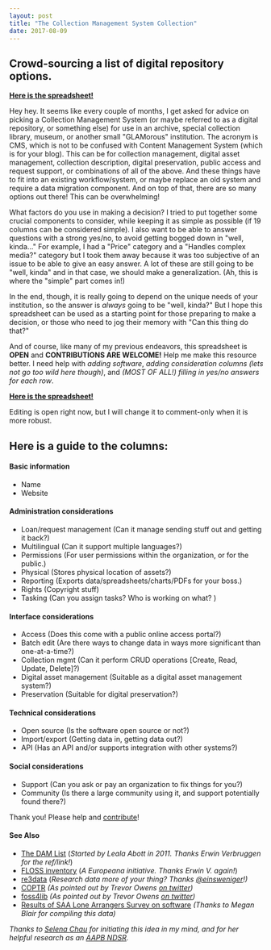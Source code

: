 ```yaml
---
layout: post
title: "The Collection Management System Collection"
date: 2017-08-09
---
```


## Crowd-sourcing a list of digital repository options.


**[Here is the spreadsheet!](https://docs.google.com/spreadsheets/d/1cXOug3qM0pNNeD_wssiVEv9c0W1Y5I1VDTnSPTk7fb4/edit?usp=sharing)**

Hey hey. It seems like every couple of months, I get asked for advice on picking a Collection Management System (or maybe referred to as a digital repository, or something else) for use in an archive, special collection library, museum, or another small "GLAMorous" institution. The acronym is CMS, which is not to be confused with Content Management System (which is for your blog). This can be for collection management, digital asset management, collection description, digital preservation, public access and request support, or combinations of all of the above. And these things have to fit into an existing workflow/system, or maybe replace an old system and require a data migration component. And on top of that, there are so many options out there! This can be overwhelming!

What factors do you use in making a decision? I tried to put together some crucial components to consider, while keeping it as simple as possible (if 19 columns can be considered simple). I also want to be able to answer questions with a strong yes/no, to avoid getting bogged down in "well, kinda..." For example, I had a "Price" category and a "Handles complex media?" category but I took them away because it was too subjective of an issue to be able to give an easy answer. A lot of these are still going to be "well, kinda" and in that case, we should make a generalization. (Ah, this is where the "simple" part comes in!)

In the end, though, it is really going to depend on the unique needs of your institution, so the answer is *always* going to be "well, kinda?" But I hope this spreadsheet can be used as a starting point for those preparing to make a decision, or those who need to jog their memory with "Can this thing do that?"

And of course, like many of my previous endeavors, this spreadsheet is **OPEN** and **CONTRIBUTIONS ARE WELCOME!** Help me make this resource better. I need help with *adding software*, *adding consideration columns (lets not go too wild here though)*, and *(MOST OF ALL!) filling in yes/no answers for each row*.

**[Here is the spreadsheet!](https://docs.google.com/spreadsheets/d/1cXOug3qM0pNNeD_wssiVEv9c0W1Y5I1VDTnSPTk7fb4/edit?usp=sharing)**

Editing is open right now, but I will change it to comment-only when it is more robust.

## Here is a guide to the columns:

#### Basic information
* Name
* Website

#### Administration considerations
* Loan/request management (Can it manage sending stuff out and getting it back?)
* Multilingual (Can it support multiple languages?)
* Permissions (For user permissions within the organization, or for the public.)
* Physical (Stores physical location of assets?)
* Reporting (Exports data/spreadsheets/charts/PDFs for your boss.)
* Rights (Copyright stuff)
* Tasking (Can you assign tasks? Who is working on what? )

#### Interface considerations
* Access (Does this come with a public online access portal?)
* Batch edit (Are there ways to change data in ways more significant than one-at-a-time?)
* Collection mgmt (Can it perform CRUD operations [Create, Read, Update, Delete]?)
* Digital asset management (Suitable as a digital asset management system?)
* Preservation (Suitable for digital preservation?)

#### Technical considerations
* Open source (Is the software open source or not?)
* Import/export (Getting data in, getting data out?)
* API (Has an API and/or supports integration with other systems?)

#### Social considerations
* Support (Can you ask or pay an organization to fix things for you?)
* Community (Is there a large community using it, and support potentially found there?)

Thank you! Please help and [contribute](https://docs.google.com/spreadsheets/d/1cXOug3qM0pNNeD_wssiVEv9c0W1Y5I1VDTnSPTk7fb4/edit?usp=sharing)!  


#### See Also

* [The DAM List](https://docs.google.com/spreadsheets/d/1xRwkQVluqtlLVeuLqHtx3EtZeNAye3n_7BwR13GKwm0/edit#gid=0) (*Started by Leala Abott in 2011. Thanks Erwin Verbruggen for the ref/link!*)
* [FLOSS inventory](http://pro.europeana.eu/page/floss-inventory) (*A Europeana initiative. Thanks Erwin V. again!*)
* [re3data](http://www.re3data.org/) (*Research data more of your thing? Thanks [@einsweniger](https://twitter.com/einsweniger/status/895930763488526336)!)*   
* [COPTR](http://www.digipres.org/tools/) *(As pointed out by Trevor Owens [on twitter](https://twitter.com/tjowens/status/895812521298231296))*  
* [foss4lib](https://foss4lib.org/packages) *(As pointed out by Trevor Owens [on twitter](https://twitter.com/tjowens/status/895812521298231296))*  
* [Results of SAA Lone Arrangers Survey on software](https://docs.google.com/spreadsheets/d/1LqsMtCj3A4vFAS_PmezLIqr9QRp3EGIRGjfA-GqogJs/edit?usp=sharing) *(Thanks to Megan Blair for compiling this data)*

*Thanks to [Selena Chau](https://twitter.com/selena_sjsu) for initiating this idea in my mind, and for her helpful research as an [AAPB NDSR](https://ndsr.americanarchive.org/).*
